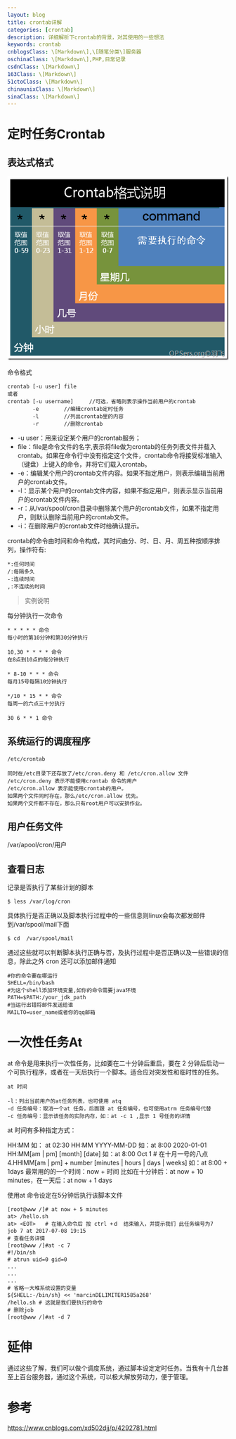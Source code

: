 ```yaml
---
layout: blog
title: crontab详解
categories: [crontab]
description: 详细解析下crontab的背景，对其使用的一些想法
keywords: crontab
cnblogsClass: \[Markdown\],\[随笔分类\]服务器
oschinaClass: \[Markdown\],PHP,日常记录
csdnClass: \[Markdown\]
163Class: \[Markdown\]
51ctoClass: \[Markdown\]
chinaunixClass: \[Markdown\]
sinaClass: \[Markdown\]
---
```


# 定时任务Crontab

## 表达式格式
![image](https://raw.githubusercontent.com/WalkingSun/WindBlog/gh-pages/images/blog/2664545-55bebd5cdeedf_articlex.png)

命令格式
```
crontab [-u user] file
或者
crontab [-u username]     //可选，省略则表示操作当前用户的crontab
        -e        //编辑crontab定时任务
        -l        //列出crontab里的内容
        -r        //删除crontab
```
- -u user：用来设定某个用户的crontab服务；
- file：file是命令文件的名字,表示将file做为crontab的任务列表文件并载入crontab。如果在命令行中没有指定这个文件，crontab命令将接受标准输入（键盘）上键入的命令，并将它们载入crontab。
- -e：编辑某个用户的crontab文件内容。如果不指定用户，则表示编辑当前用户的crontab文件。
- -l：显示某个用户的crontab文件内容，如果不指定用户，则表示显示当前用户的crontab文件内容。
- -r：从/var/spool/cron目录中删除某个用户的crontab文件，如果不指定用户，则默认删除当前用户的crontab文件。
- -i：在删除用户的crontab文件时给确认提示。


crontab的命令由时间和命令构成，其时间由分、时、日、月、周五种按顺序排列，操作符有:
```
*:任何时间
/:每隔多久
-:连续时间
,:不连续的时间
```
> 实例说明

每分钟执行一次命令
```
* * * * * 命令
每小时的第10分钟和第30分钟执行

10,30 * * * * 命令
在8点到10点的每分钟执行

* 8-10 * * * 命令
每月15号每隔10分钟执行

*/10 * 15 * * 命令
每周一的六点三十分执行

30 6 * * 1 命令
```

## 系统运行的调度程序
```
/etc/crontab

同时在/etc目录下还存放了/etc/cron.deny 和 /etc/cron.allow 文件
/etc/cron.deny 表示不能使用crontab 命令的用户
/etc/cron.allow 表示能使用crontab的用户。
如果两个文件同时存在，那么/etc/cron.allow 优先。
如果两个文件都不存在，那么只有root用户可以安排作业。
```
## 用户任务文件

/var/apool/cron/用户


## 查看日志

记录是否执行了某些计划的脚本
```
$ less /var/log/cron
```

具体执行是否正确以及脚本执行过程中的一些信息则linux会每次都发邮件到/var/spool/mail下面
```
$ cd  /var/spool/mail

```

通过这些就可以判断脚本执行正确与否，及执行过程中是否正确以及一些错误的信息，除此之外 cron 还可以添加邮件通知

```
#你的命令要在哪运行
SHELL=/bin/bash
#为这个shell添加环境变量,如你的命令需要java环境
PATH=$PATH:/your_jdk_path
#当运行出错将邮件发送给谁
MAILTO=user_name或者你的qq邮箱

```

# 一次性任务At

at 命令是用来执行一次性任务，比如要在二十分钟后重启，要在 2 分钟后启动一个可执行程序，或者在一天后执行一个脚本。适合应对突发性和临时性的任务。

```shell
at 时间

-l：列出当前用户的at任务列表，也可使用 atq
-d 任务编号：取消一个at 任务，后面跟 at 任务编号，也可使用atrm 任务编号代替
-c 任务编号：显示该任务的实际内存，如：at -c 1 ,显示 1 号任务的详情
```

at 时间有多种指定方式：

HH:MM 如： at 02:30
HH:MM YYYY-MM-DD 如：at 8:00 2020-01-01
HH:MM[am | pm] [month] [date] 如：at 8:00 Oct 1 # 在十月一号的八点
4.HHlMM[am | pm] + number [minutes | hours | days | weeks] 如：at 8:00 + 1days
最常用的的一个时间：now + 时间 比如在十分钟后：at now + 10 minutes，在一天后：at now + 1 days

使用at 命令设定在5分钟后执行该脚本文件

```shell
[root@www /]# at now + 5 minutes
at> /hello.sh
at> <EOT>   # 在输入命令后 按 ctrl +ｄ　结束输入，并提示我们 此任务编号为7
job 7 at 2017-07-08 19:15
# 查看任务详情
[root@www /]#at -c 7    
#!/bin/sh
# atrun uid=0 gid=0
...
...
...
# 省略一大堆系统设置的变量
${SHELL:-/bin/sh} << 'marcinDELIMITER1585a268'
/hello.sh # 这就是我们要执行的命令
# 删除job
[root@www /]#at -d 7
```

# 延伸

通过这些了解，我们可以做个调度系统，通过脚本设定定时任务。当我有十几台甚至上百台服务器，通过这个系统，可以极大解放劳动力，便于管理。

# 参考
https://www.cnblogs.com/xd502djj/p/4292781.html

